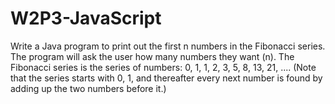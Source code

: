 # W2P3-JavaScript

Write a Java program to print out the first n numbers in the Fibonacci series. The program will ask the user how many numbers they want (n). The Fibonacci series is the series of numbers: 0, 1, 1, 2, 3, 5, 8, 13, 21, .... (Note that the series starts with 0, 1, and thereafter every next number is found by adding up the two numbers before it.)
